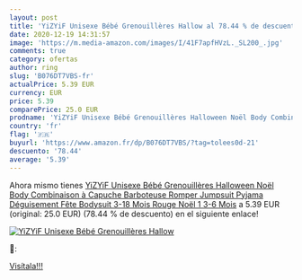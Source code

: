 ```yaml
---
layout: post
title: 'YiZYiF Unisexe Bébé Grenouillères Hallow al 78.44 % de descuento'
date: 2020-12-19 14:31:57
image: 'https://m.media-amazon.com/images/I/41F7apfHVzL._SL200_.jpg'
comments: true
category: ofertas
author: ring
slug: 'B076DT7VBS-fr'
actualPrice: 5.39 EUR
currency: EUR
price: 5.39
comparePrice: 25.0 EUR
prodname: 'YiZYiF Unisexe Bébé Grenouillères Halloween Noël Body Combinaison à Capuche Barboteuse Romper Jumpsuit Pyjama Déguisement Fête Bodysuit 3-18 Mois Rouge Noël 1 3-6 Mois'
country: 'fr'
flag: '🇫🇷'
buyurl: 'https://www.amazon.fr/dp/B076DT7VBS/?tag=tolees0d-21'
descuento: '78.44'
average: '5.39'
---
```


Ahora mismo tienes [YiZYiF Unisexe Bébé Grenouillères Halloween Noël Body Combinaison à Capuche Barboteuse Romper Jumpsuit Pyjama Déguisement Fête Bodysuit 3-18 Mois Rouge Noël 1 3-6 Mois](https://www.amazon.fr/dp/B076DT7VBS/?tag=tolees0d-21) a 5.39 EUR (original: 25.0 EUR) (78.44 %  de descuento) en el siguiente enlace!

[![YiZYiF Unisexe Bébé Grenouillères Hallow](https://m.media-amazon.com/images/I/41F7apfHVzL._SL200_.jpg)](https://www.amazon.fr/dp/B076DT7VBS/?tag=tolees0d-21)

🔎:


[Visítala!!!](https://www.amazon.fr/dp/B076DT7VBS/?tag=tolees0d-21)
